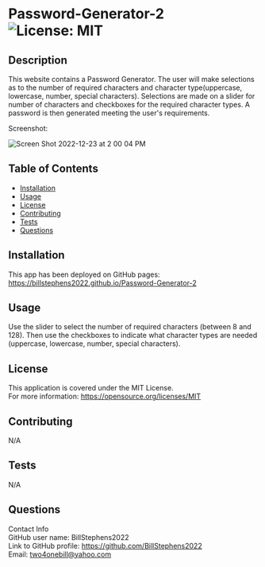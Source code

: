 # Password-Generator-2<br>![License: MIT](https://img.shields.io/badge/License-MIT-yellow.svg)

  ## Description

  This website contains a Password Generator.  The user will make selections as to the number of required characters and character type(uppercase, lowercase, number, special characters). Selections are made on a slider for number of characters and checkboxes for the required character types.  A password is then generated meeting the user's requirements.
  
  Screenshot:
  
  ![Screen Shot 2022-12-23 at 2 00 04 PM](https://user-images.githubusercontent.com/113722447/209394864-a9feca91-6150-40f5-a58c-f957c7f5d5ae.png)

  ## Table of Contents
  
  - [Installation](#installation)
  - [Usage](#usage)
  - [License](#license)
  - [Contributing](#contributing)
  - [Tests](#tests)
  - [Questions](#questions)
  
  ## Installation
  
  This app has been deployed on GitHub pages: https://billstephens2022.github.io/Password-Generator-2
  
  ## Usage
  
  Use the slider to select the number of required characters (between 8 and 128). Then use the checkboxes to indicate what character types are needed (uppercase, lowercase, number, special characters).

  ## License
This application is covered under the MIT License.
<br>For more information: https://opensource.org/licenses/MIT
  
  ## Contributing
  N/A
  
  ## Tests
  N/A

  ## Questions
  Contact Info<br>
  GitHub user name: BillStephens2022<br>
  Link to GitHub profile: https://github.com/BillStephens2022<br>
  Email: two4onebill@yahoo.com
